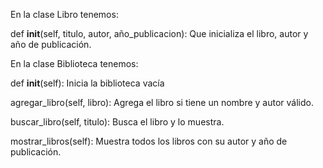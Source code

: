 En la clase Libro tenemos:

def __init__(self, titulo, autor, año_publicacion): Que inicializa el libro, autor y año de publicación.

En la clase Biblioteca tenemos:

def __init__(self): Inicia la biblioteca vacía

agregar_libro(self, libro): Agrega el libro si tiene un nombre y autor válido.

buscar_libro(self, titulo): Busca el libro y lo muestra.

mostrar_libros(self): Muestra todos los libros con su autor y año de publicación.

